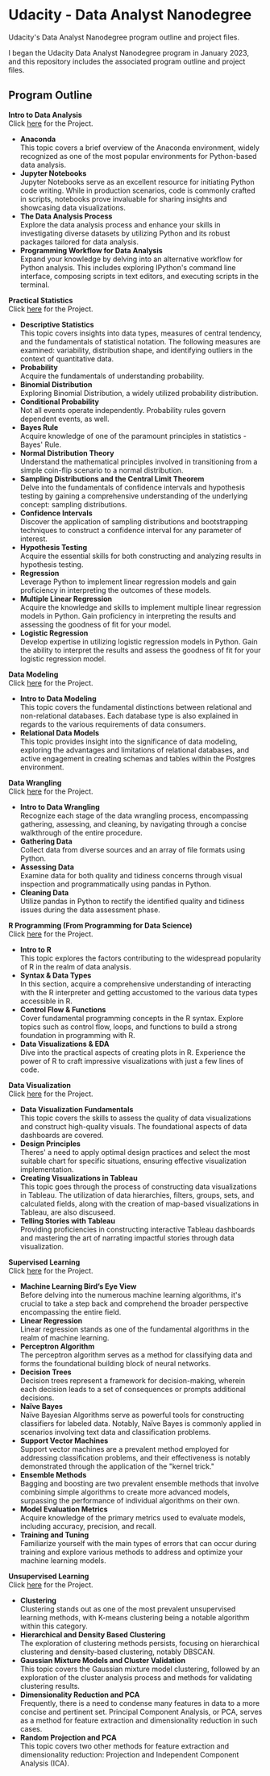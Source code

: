 # Udacity - Data Analyst Nanodegree
Udacity's Data Analyst Nanodegree program outline and project files.

I began the Udacity Data Analyst Nanodegree program in January 2023, and this repository includes the associated program outline and project files.

## Program Outline
**Intro to Data Analysis**    
Click [here](https://github.com/CarlosClarke/Udacity-Data-Analyst-Nanodegree/blob/main/Project%201%20-%20Movie_Time_Analysis.ipynb) for the Project.
* **Anaconda**  
This topic covers a brief overview of the Anaconda environment, widely recognized as one of the most popular environments for Python-based data analysis.
* **Jupyter Notebooks**  
Jupyter Notebooks serve as an excellent resource for initiating Python code writing. While in production scenarios, code is commonly crafted in scripts, notebooks prove invaluable for sharing insights and showcasing data visualizations.
* **The Data Analysis Process**  
Explore the data analysis process and enhance your skills in investigating diverse datasets by utilizing Python and its robust packages tailored for data analysis.
* **Programming Workflow for Data Analysis**  
Expand your knowledge by delving into an alternative workflow for Python analysis. This includes exploring IPython's command line interface, composing scripts in text editors, and executing scripts in the terminal.

**Practical Statistics**  
Click [here](https://github.com/CarlosClarke/Udacity-Data-Analyst-Nanodegree/blob/main/Project%202%20-%20Analyze_ab_test_results_notebook.ipynb) for the Project.
* **Descriptive Statistics**  
This topic covers insights into data types, measures of central tendency, and the fundamentals of statistical notation. The following measures are examined: variability, distribution shape, and identifying outliers in the context of quantitative data.
* **Probability**  
Acquire the fundamentals of understanding probability.
* **Binomial Distribution**  
Exploring Binomial Distribution, a widely utilized probability distribution.
* **Conditional Probability**  
Not all events operate independently. Probability rules govern dependent events, as well.
* **Bayes Rule**  
Acquire knowledge of one of the paramount principles in statistics - Bayes' Rule.
* **Normal Distribution Theory**  
Understand the mathematical principles involved in transitioning from a simple coin-flip scenario to a normal distribution.
* **Sampling Distributions and the Central Limit Theorem**  
Delve into the fundamentals of confidence intervals and hypothesis testing by gaining a comprehensive understanding of the underlying concept: sampling distributions.
* **Confidence Intervals**  
Discover the application of sampling distributions and bootstrapping techniques to construct a confidence interval for any parameter of interest.
* **Hypothesis Testing**  
Acquire the essential skills for both constructing and analyzing results in hypothesis testing.
* **Regression**  
Leverage Python to implement linear regression models and gain proficiency in interpreting the outcomes of these models.
* **Multiple Linear Regression**  
Acquire the knowledge and skills to implement multiple linear regression models in Python. Gain proficiency in interpreting the results and assessing the goodness of fit for your model.
* **Logistic Regression**  
Develop expertise in utilizing logistic regression models in Python. Gain the ability to interpret the results and assess the goodness of fit for your logistic regression model.
 
**Data Modeling**  
Click [here](https://github.com/CarlosClarke/Udacity-Data-Analyst-Nanodegree/blob/main/Project%203%20-%20ETL.ipynb) for the Project.
* **Intro to Data Modeling**  
This topic covers the fundamental distinctions between relational and non-relational databases. Each database type is also explained in regards to the various requirements of data consumers.
* **Relational Data Models**  
This topic provides insight into the significance of data modeling, exploring the advantages and limitations of relational databases, and active engagement in creating schemas and tables within the Postgres environment.

**Data Wrangling**  
Click [here](https://github.com/CarlosClarke/Udacity-Data-Analyst-Nanodegree/blob/main/Project%204%20-%20Wrangle_Act.ipynb) for the Project.
* **Intro to Data Wrangling**  
Recognize each stage of the data wrangling process, encompassing gathering, assessing, and cleaning, by navigating through a concise walkthrough of the entire procedure.
* **Gathering Data**  
Collect data from diverse sources and an array of file formats using Python.
* **Assessing Data**  
Examine data for both quality and tidiness concerns through visual inspection and programmatically using pandas in Python.
* **Cleaning Data**  
Utilize pandas in Python to rectify the identified quality and tidiness issues during the data assessment phase.

**R Programming (From Programming for Data Science)**  
Click [here](https://github.com/CarlosClarke/Udacity-Data-Analyst-Nanodegree/blob/main/Project%205%20-%20Explore_Bikeshare_Data.ipynb) for the Project.
* **Intro to R**  
This topic explores the factors contributing to the widespread popularity of R in the realm of data analysis.
* **Syntax & Data Types**  
In this section, acquire a comprehensive understanding of interacting with the R interpreter and getting accustomed to the various data types accessible in R.
* **Control Flow & Functions**  
Cover fundamental programming concepts in the R syntax. Explore topics such as control flow, loops, and functions to build a strong foundation in programming with R.
* **Data Visualizations & EDA**  
Dive into the practical aspects of creating plots in R. Experience the power of R to craft impressive visualizations with just a few lines of code.

**Data Visualization**  
Click [here](https://github.com/CarlosClarke/Udacity-Data-Analyst-Nanodegree/blob/main/Project%201%20-%20Movie%20Time%20Analysis.ipynb) for the Project.
* **Data Visualization Fundamentals**  
This topic covers the skills to assess the quality of data visualizations and construct high-quality visuals. The foundational aspects of data dashboards are covered.
* **Design Principles**  
Theres' a need to apply optimal design practices and select the most suitable chart for specific situations, ensuring effective visualization implementation.
* **Creating Visualizations in Tableau**  
This topic goes through the process of constructing data visualizations in Tableau. The utilization of data hierarchies, filters, groups, sets, and calculated fields, along with the creation of map-based visualizations in Tableau, are also discuseed.
* **Telling Stories with Tableau**  
Providing proficiencies in constructing interactive Tableau dashboards and mastering the art of narrating impactful stories through data visualization.

**Supervised Learning**  
Click [here](https://github.com/CarlosClarke/Udacity-Data-Analyst-Nanodegree/blob/main/Project%201%20-%20Movie%20Time%20Analysis.ipynb) for the Project.
* **Machine Learning Bird’s Eye View**  
Before delving into the numerous machine learning algorithms, it's crucial to take a step back and comprehend the broader perspective encompassing the entire field.
* **Linear Regression**  
Linear regression stands as one of the fundamental algorithms in the realm of machine learning.
* **Perceptron Algorithm**  
The perceptron algorithm serves as a method for classifying data and forms the foundational building block of neural networks.
* **Decision Trees**  
Decision trees represent a framework for decision-making, wherein each decision leads to a set of consequences or prompts additional decisions.
* **Naïve Bayes**  
Naïve Bayesian Algorithms serve as powerful tools for constructing classifiers for labeled data. Notably, Naïve Bayes is commonly applied in scenarios involving text data and classification problems.
* **Support Vector Machines**  
Support vector machines are a prevalent method employed for addressing classification problems, and their effectiveness is notably demonstrated through the application of the "kernel trick."
* **Ensemble Methods**  
Bagging and boosting are two prevalent ensemble methods that involve combining simple algorithms to create more advanced models, surpassing the performance of individual algorithms on their own.
* **Model Evaluation Metrics**  
Acquire knowledge of the primary metrics used to evaluate models, including accuracy, precision, and recall.
* **Training and Tuning**  
Familiarize yourself with the main types of errors that can occur during training and explore various methods to address and optimize your machine learning models.

**Unsupervised Learning**  
Click [here](https://github.com/CarlosClarke/Udacity-Data-Analyst-Nanodegree/blob/main/Project%201%20-%20Movie%20Time%20Analysis.ipynb) for the Project.
* **Clustering**  
Clustering stands out as one of the most prevalent unsupervised learning methods, with K-means clustering being a notable algorithm within this category.
* **Hierarchical and Density Based Clustering**  
The exploration of clustering methods persists, focusing on hierarchical clustering and density-based clustering, notably DBSCAN.
* **Gaussian Mixture Models and Cluster Validation**  
This topic covers the Gaussian mixture model clustering, followed by an exploration of the cluster analysis process and methods for validating clustering results.
* **Dimensionality Reduction and PCA**  
Frequently, there is a need to condense many features in data to a more concise and pertinent set. Principal Component Analysis, or PCA, serves as a method for feature extraction and dimensionality reduction in such cases.
* **Random Projection and PCA**  
This topic covers two other methods for feature extraction and dimensionality reduction: Projection and Independent Component Analysis (ICA).
